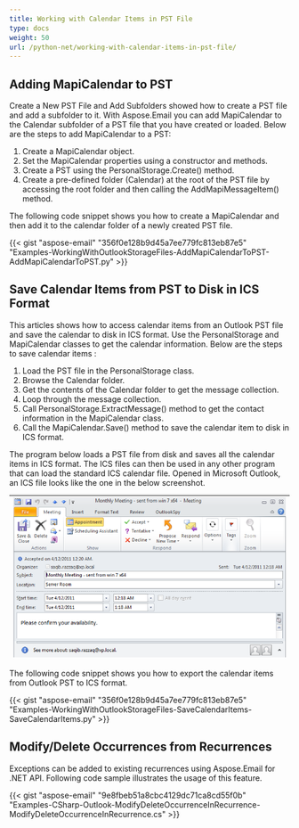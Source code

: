 ```yaml
---
title: Working with Calendar Items in PST File
type: docs
weight: 50
url: /python-net/working-with-calendar-items-in-pst-file/
---
```



## **Adding MapiCalendar to PST**
Create a New PST File and Add Subfolders showed how to create a PST file and add a subfolder to it. With Aspose.Email you can add MapiCalendar to the Calendar subfolder of a PST file that you have created or loaded. Below are the steps to add MapiCalendar to a PST:

1. Create a MapiCalendar object.
1. Set the MapiCalendar properties using a constructor and methods.
1. Create a PST using the PersonalStorage.Create() method.
1. Create a pre-defined folder (Calendar) at the root of the PST file by accessing the root folder and then calling the AddMapiMessageItem() method.

The following code snippet shows you how to create a MapiCalendar and then add it to the calendar folder of a newly created PST file.



{{< gist "aspose-email" "356f0e128b9d45a7ee779fc813eb87e5" "Examples-WorkingWithOutlookStorageFiles-AddMapiCalendarToPST-AddMapiCalendarToPST.py" >}}
## **Save Calendar Items from PST to Disk in ICS Format**
This articles shows how to access calendar items from an Outlook PST file and save the calendar to disk in ICS format. Use the PersonalStorage and MapiCalendar classes to get the calendar information. Below are the steps to save calendar items :

1. Load the PST file in the PersonalStorage class.
1. Browse the Calendar folder.
1. Get the contents of the Calendar folder to get the message collection.
1. Loop through the message collection.
1. Call PersonalStorage.ExtractMessage() method to get the contact information in the MapiCalendar class.
1. Call the MapiCalendar.Save() method to save the calendar item to disk in ICS format.

The program below loads a PST file from disk and saves all the calendar items in ICS format. The ICS files can then be used in any other program that can load the standard ICS calendar file. Opened in Microsoft Outlook, an ICS file looks like the one in the below screenshot.

|![todo:image_alt_text](working-with-calendar-items-in-pst-file_1.png)|
| :- |
The following code snippet shows you how to export the calendar items from Outlook PST to ICS format.



{{< gist "aspose-email" "356f0e128b9d45a7ee779fc813eb87e5" "Examples-WorkingWithOutlookStorageFiles-SaveCalendarItems-SaveCalendarItems.py" >}}
## **Modify/Delete Occurrences from Recurrences**
Exceptions can be added to existing recurrences using Aspose.Email for .NET API. Following code sample illustrates the usage of this feature.

{{< gist "aspose-email" "9e8fbeb51a8cbc4129dc71ca8cd55f0b" "Examples-CSharp-Outlook-ModifyDeleteOccurrenceInRecurrence-ModifyDeleteOccurrenceInRecurrence.cs" >}}
